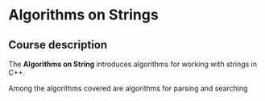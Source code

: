 # Algorithms on Strings

##  Course description

The **Algorithms on String** introduces algorithms for working with strings in C++.

Among the algorithms covered are algorithms for parsing and searching
